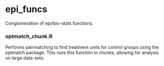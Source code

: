 # epi_funcs
Conglomeration of epi/bio-stats functions.

### optmatch_chunk.R
Performs pairmatching to find treatment units for control groups using the optmatch package. This runs this function in chunks, allowing for analysis on large data-sets. 
